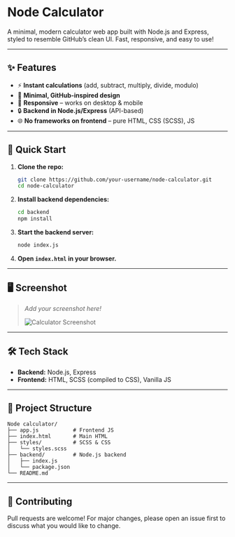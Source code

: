 # Node Calculator

A minimal, modern calculator web app built with Node.js and Express, styled to resemble GitHub’s clean UI. Fast, responsive, and easy to use!

---

## ✨ Features

- ⚡ **Instant calculations** (add, subtract, multiply, divide, modulo)
- 🎨 **Minimal, GitHub-inspired design**
- 📱 **Responsive** – works on desktop & mobile
- 🔒 **Backend in Node.js/Express** (API-based)
- 🌐 **No frameworks on frontend** – pure HTML, CSS (SCSS), JS

---

## 🚀 Quick Start

1. **Clone the repo:**
   ```bash
   git clone https://github.com/your-username/node-calculator.git
   cd node-calculator
   ```
2. **Install backend dependencies:**
   ```bash
   cd backend
   npm install
   ```
3. **Start the backend server:**
   ```bash
   node index.js
   ```
4. **Open `index.html` in your browser.**

---

## 🖥️ Screenshot

> _Add your screenshot here!_
>
> ![Calculator Screenshot](./screenshot.png)

---

## 🛠️ Tech Stack

- **Backend:** Node.js, Express
- **Frontend:** HTML, SCSS (compiled to CSS), Vanilla JS

---

## 📂 Project Structure

```
Node calculator/
├── app.js           # Frontend JS
├── index.html       # Main HTML
├── styles/          # SCSS & CSS
│   └── styles.scss
├── backend/         # Node.js backend
│   ├── index.js
│   └── package.json
└── README.md
```

---

## 🤝 Contributing

Pull requests are welcome! For major changes, please open an issue first to discuss what you would like to change.
